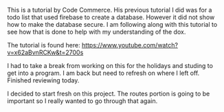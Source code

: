 This is a tutorial by Code Commerce. His previous tutorial I did was for a todo list that used firebase to create a database. However it did not show how to make the database secure. 
I am following along with this tutorial to see how that is done to help with my understanding of the dox.

The tutorial is found here:
https://www.youtube.com/watch?v=x62aBvnRCKw&t=2700s

I had to take a break from working on this for the holidays and studing to get into a program. I am back but need to refresh on where I left off. Finished reviewing today. 

I decided to start fresh on this project. The routes portion is going to be important so I really wanted to go through that again.